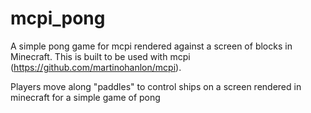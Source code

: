 # mcpi_pong
A simple pong game for mcpi rendered against a screen of blocks in Minecraft.  This is built to be used with mcpi (https://github.com/martinohanlon/mcpi).

Players move along "paddles" to control ships on a screen rendered in minecraft for a simple game of pong
